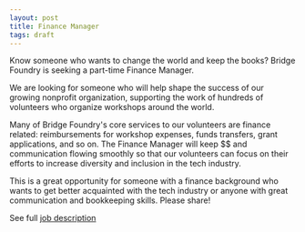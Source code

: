 ```yaml
---
layout: post
title: Finance Manager
tags: draft
---
```


Know someone who wants to change the world and keep the books? Bridge Foundry is seeking a part-time Finance Manager.

We are looking for someone who will help shape the success of our growing nonprofit organization, supporting the work of hundreds of volunteers who organize workshops around the world.

Many of Bridge Foundry's core services to our volunteers are finance related: reimbursements for workshop expenses, funds transfers, grant applications, and so on. The Finance Manager will keep $$ and communication flowing smoothly so that our volunteers can focus on their efforts to increase diversity and inclusion in the tech industry.

This is a great opportunity for someone with a finance background who wants to get better acquainted with the tech industry or anyone with great communication and bookkeeping skills. Please share!

See full [job description](/job-description/finance-manager)

